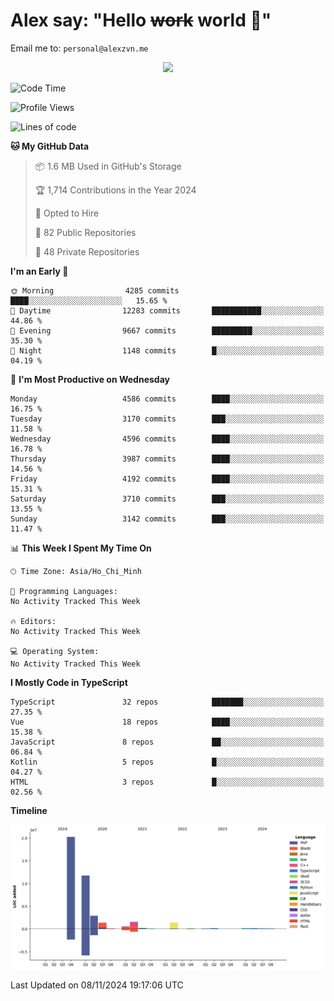 # Alex say: "Hello ~~work~~ world 🐾"
Email me to: `personal@alexzvn.me`


<p align=center>
  <a href="https://skillicons.dev">
    <img src="https://skillicons.dev/icons?i=ts,js,php,nodejs,bun,vue,nuxt,react,svelte,tauri,laravel,rust,mongodb,docker,electron,redis,rabbitmq,tailwind,git,cloudflare,elysia,mysql,nginx,rollupjs,sentry,ubuntu,yarn,html,css,vite" />
  </a>
</p>

<!--START_SECTION:waka-->
![Code Time](http://img.shields.io/badge/Code%20Time-1%2C066%20hrs%2055%20mins-blue)

![Profile Views](http://img.shields.io/badge/Profile%20Views-0-blue)

![Lines of code](https://img.shields.io/badge/From%20Hello%20World%20I%27ve%20Written-40.7%20million%20lines%20of%20code-blue)

**🐱 My GitHub Data** 

> 📦 1.6 MB Used in GitHub's Storage 
 > 
> 🏆 1,714 Contributions in the Year 2024
 > 
> 💼 Opted to Hire
 > 
> 📜 82 Public Repositories 
 > 
> 🔑 48 Private Repositories 
 > 
**I'm an Early 🐤** 

```text
🌞 Morning                4285 commits        ████░░░░░░░░░░░░░░░░░░░░░   15.65 % 
🌆 Daytime                12283 commits       ███████████░░░░░░░░░░░░░░   44.86 % 
🌃 Evening                9667 commits        █████████░░░░░░░░░░░░░░░░   35.30 % 
🌙 Night                  1148 commits        █░░░░░░░░░░░░░░░░░░░░░░░░   04.19 % 
```
📅 **I'm Most Productive on Wednesday** 

```text
Monday                   4586 commits        ████░░░░░░░░░░░░░░░░░░░░░   16.75 % 
Tuesday                  3170 commits        ███░░░░░░░░░░░░░░░░░░░░░░   11.58 % 
Wednesday                4596 commits        ████░░░░░░░░░░░░░░░░░░░░░   16.78 % 
Thursday                 3987 commits        ████░░░░░░░░░░░░░░░░░░░░░   14.56 % 
Friday                   4192 commits        ████░░░░░░░░░░░░░░░░░░░░░   15.31 % 
Saturday                 3710 commits        ███░░░░░░░░░░░░░░░░░░░░░░   13.55 % 
Sunday                   3142 commits        ███░░░░░░░░░░░░░░░░░░░░░░   11.47 % 
```


📊 **This Week I Spent My Time On** 

```text
🕑︎ Time Zone: Asia/Ho_Chi_Minh

💬 Programming Languages: 
No Activity Tracked This Week

🔥 Editors: 
No Activity Tracked This Week

💻 Operating System: 
No Activity Tracked This Week
```

**I Mostly Code in TypeScript** 

```text
TypeScript               32 repos            ███████░░░░░░░░░░░░░░░░░░   27.35 % 
Vue                      18 repos            ████░░░░░░░░░░░░░░░░░░░░░   15.38 % 
JavaScript               8 repos             ██░░░░░░░░░░░░░░░░░░░░░░░   06.84 % 
Kotlin                   5 repos             █░░░░░░░░░░░░░░░░░░░░░░░░   04.27 % 
HTML                     3 repos             █░░░░░░░░░░░░░░░░░░░░░░░░   02.56 % 
```



**Timeline**

![Lines of Code chart](https://raw.githubusercontent.com/alexzvn/alexzvn/main/assets/bar_graph.png)


 Last Updated on 08/11/2024 19:17:06 UTC
<!--END_SECTION:waka-->
